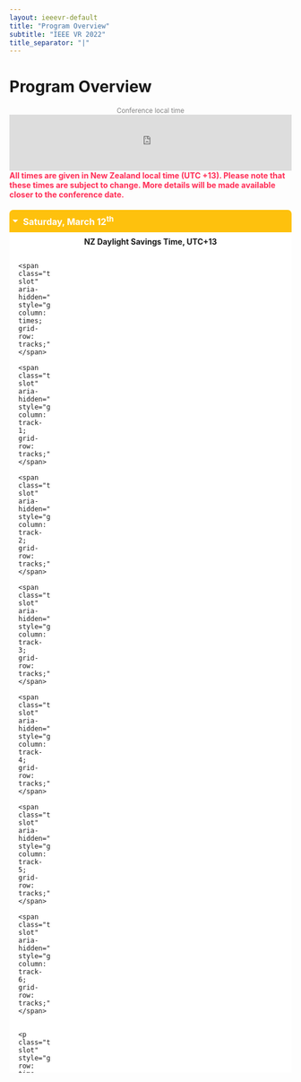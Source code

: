 ```yaml
---
layout: ieeevr-default
title: "Program Overview"
subtitle: "IEEE VR 2022"
title_separator: "|"
---
```


<style>
    .styled-table {
        border-collapse: collapse;
        margin: 25px 0;
        font-size: 0.9em;
        font-family: sans-serif;
        /*min-width: 400px;*/
        box-shadow: 0 0 20px rgba(0, 0, 0, 0.15);
        display: table;
    }

    .styled-table thead tr {
        background-color: #fec10d;
        color: #ffffff;
        text-align: left;
    }

    .styled-table th,
    .styled-table td {
        padding: 12px 15px;
    }

    .styled-table tbody tr {
        border-bottom: 1px solid #dddddd;
    }

    .styled-table tbody tr:nth-of-type(even) {
        background-color: #f3f3f3;
    }

    .styled-table tbody tr:last-of-type {
        border-bottom: 2px solid #fec10d;
    }

    .styled-table tbody tr.active-row {
        font-weight: bold;
        color: #fec10d;
    }


    /*************************
 * GRID SCHEDULE LAYOUT from there: https://css-tricks.com/building-a-conference-schedule-with-css-grid/
 *************************/
    @media screen and (min-width:700px) {
        .schedule {
            display: grid;
            grid-gap: 1em;
            grid-template-rows:
                [tracks] auto [time-0730] 0.5fr [time-0800] 0.5fr [time-0830] 0.5fr [time-0900] 0.5fr [time-0930] 0.5fr [time-1000] 0.5fr [time-1030] 0.5fr [time-1100] 0.5fr [time-1130] 0.5fr [time-1200] 0.5fr [time-1230] 0.5fr [time-1300] 0.5fr [time-1330] 0.5fr [time-1400] 0.5fr [time-1430] 0.5fr [time-1500] 0.5fr [time-1530] 0.5fr [time-1600] 0.5fr [time-1630] 0.5fr [time-1700] 0.5fr [time-1730] 0.5fr [time-1800] 0.5fr [time-1830] 0.5fr [time-1900] 0.5fr;
            /* Note 1:
      Use 24hr time for gridline names for simplicity

      Note 2: Use "auto" instead of "0.5fr" for a more compact schedule where height of a slot is not proportional to the session length. Implementing a "compact" shortcode attribute might make sense for this!
      Try 0.5fr for more compact equal rows. I don't quite understand how that works :)
      */

            grid-template-columns:
                [times] 4em [track-1-start] 0.5fr [track-1-end track-2-start] 0.5fr [track-2-end track-3-start] 0.5fr [track-3-end];
        }

        .schedule-with-expo {
            display: grid;
            grid-gap: 1em;
            grid-template-rows:
                [tracks] auto [time-0830] 0.5fr [time-0900] 0.5fr [time-0930] 0.5fr [time-1000] 0.5fr [time-1030] 0.5fr [time-1100] 0.5fr [time-1130] 0.5fr [time-1200] 0.5fr [time-1230] 0.5fr [time-1300] 0.5fr [time-1330] 0.5fr [time-1400] 0.5fr [time-1430] 0.5fr [time-1500] 0.5fr [time-1530] 0.5fr [time-1600] 0.5fr [time-1630] 0.5fr [time-1700] 0.5fr [time-1730] 0.5fr [time-1800] 0.5fr [time-1830] 0.5fr [time-1900] 0.5fr;

            grid-template-columns:
                [times] 4em [track-1-start] 0.5fr [track-1-end track-2-start] 0.5fr [track-2-end track-3-start] 0.5fr [track-3-end track-4-start] 0.5fr [track-4-end];
        }

        .schedule-sat-12 {
            display: grid;
            grid-gap: 1em;
            grid-template-rows:
                [tracks] auto [time-0800] 0.5fr [time-0830] 0.5fr [time-0900] 0.5fr [time-0930] 0.5fr [time-1000] 0.5fr [time-1030] 0.5fr [time-1100] 0.5fr [time-1130] 0.5fr [time-1200] 0.5fr [time-1230] 0.5fr [time-1300] 0.5fr [time-1330] 0.5fr [time-1400] 0.5fr [time-1430] 0.5fr [time-1500] 0.5fr [time-1530] 0.5fr [time-1600] 0.5fr [time-1630] 0.5fr [time-1700] 0.5fr;

            grid-template-columns:
                [times] 4em [track-1-start] 0.5fr [track-1-end track-2-start] 0.5fr [track-2-end track-3-start] 0.5fr [track-3-end track-4-start] 0.5fr [track-4-end track-5-start] 0.5fr [track-5-end track-6-start] 0.5fr [track-6-end];
        }

        .schedule-sun-13 {
            display: grid;
            grid-gap: 1em;
            grid-template-rows:
                [tracks] auto [time-0800] 0.5fr [time-0830] 0.5fr [time-0900] 0.5fr [time-0930] 0.5fr [time-1000] 0.5fr [time-1030] 0.5fr [time-1100] 0.5fr [time-1130] 0.5fr [time-1200] 0.5fr [time-1230] 0.5fr [time-1300] 0.5fr [time-1330] 0.5fr [time-1400] 0.5fr [time-1430] 0.5fr [time-1500] 0.5fr [time-1530] 0.5fr [time-1600] 0.5fr [time-1630] 0.5fr [time-1700] 0.5fr;

            grid-template-columns:
                [times] 4em [track-1-start] 0.5fr [track-1-end track-2-start] 0.5fr [track-2-end track-3-start] 0.5fr [track-3-end track-4-start] 0.5fr [track-4-end track-5-start] 0.5fr [track-5-end track-6-start] 0.5fr [track-6-end];
        }

        .schedule-mon-14 {
            display: grid;
            grid-gap: 1em;
            grid-template-rows:
                [tracks] auto [time-0900] 0.5fr [time-0930] 0.5fr [time-1000] 0.5fr [time-1030] 0.5fr [time-1100] 0.5fr [time-1130] 0.5fr [time-1200] 0.5fr [time-1230] 0.5fr [time-1300] 0.5fr [time-1330] 0.5fr [time-1400] 0.5fr [time-1430] 0.5fr [time-1500] 0.5fr [time-1530] 0.5fr [time-1600] 0.5fr [time-1630] 0.5fr [time-1700] 0.5fr [time-1730] 0.5fr [time-1800] 0.5fr [time-1830] 0.5fr [time-1900] 0.5fr;

            grid-template-columns:
                [times] 4em [track-1-start] 0.5fr [track-1-end track-2-start] 0.5fr [track-2-end track-3-start] 0.5fr [track-3-end track-4-start] 0.5fr [track-4-end track-5-start] 0.5fr [track-5-end track-6-start] 0.5fr [track-6-end];
        }

        .schedule-tue-15 {
            display: grid;
            grid-gap: 1em;
            grid-template-rows:
                [tracks] auto [time-0700] 0.5fr [time-0730] 0.5fr [time-0800] 0.5fr [time-0830] 0.5fr [time-0900] 0.5fr [time-0930] 0.5fr [time-1000] 0.5fr [time-1030] 0.5fr [time-1100] 0.5fr [time-1130] 0.5fr [time-1200] 0.5fr [time-1230] 0.5fr [time-1300] 0.5fr [time-1330] 0.5fr [time-1400] 0.5fr [time-1430] 0.5fr [time-1500] 0.5fr [time-1530] 0.5fr [time-1600] 0.5fr [time-1630] 0.5fr [time-1700] 0.5fr [time-1730] 0.5fr [time-1800] 0.5fr [time-1830] 0.5fr [time-1900] 0.5fr;

            grid-template-columns:
                [times] 4em [track-1-start] 0.5fr [track-1-end track-2-start] 0.5fr [track-2-end track-3-start] 0.5fr [track-3-end track-4-start] 0.5fr [track-4-end track-5-start] 0.5fr [track-5-end track-6-start] 0.5fr [track-6-end];
        }

        .schedule-wed-16 {
            display: grid;
            grid-gap: 1em;
            grid-template-rows:
                [tracks] auto [time-0700] 0.5fr [time-0730] 0.5fr [time-0800] 0.5fr [time-0830] 0.5fr [time-0900] 0.5fr [time-0930] 0.5fr [time-1000] 0.5fr [time-1030] 0.5fr [time-1100] 0.5fr [time-1130] 0.5fr [time-1200] 0.5fr [time-1230] 0.5fr [time-1300] 0.5fr [time-1330] 0.5fr [time-1400] 0.5fr [time-1430] 0.5fr [time-1500] 0.5fr [time-1530] 0.5fr [time-1600] 0.5fr [time-1630] 0.5fr [time-1700] 0.5fr [time-1730] 0.5fr [time-1800] 0.5fr [time-1830] 0.5fr [time-1900] 0.5fr;

            grid-template-columns:
                [times] 4em [track-1-start] 0.5fr [track-1-end track-2-start] 0.5fr [track-2-end track-3-start] 0.5fr [track-3-end track-4-start] 0.5fr [track-4-end track-5-start] 0.5fr [track-5-end track-6-start] 0.5fr [track-6-end];
        }
    }

    .time-slot {
        grid-column: times;
        text-decoration: none;

    }

    .track-slot {
        display: none;
        /* hidden on small screens and browsers without grid support */
    }

    @supports(display:grid) {
        @media screen and (min-width:700px) {
            .track-slot {
                display: block;
                padding: 10px 5px 5px;
                position: sticky;
                top: 0;
                z-index: 1000;
                background-color: rgba(255, 255, 255, .9);
            }
        }
    }

    /* Small-screen & fallback styles */
    .session {
        margin-bottom: 1em;
    }

    @supports(display:grid) {
        @media screen and (min-width: 700px) {
            .session {
                margin: 0;
            }
        }
    }

    /*************************
 * VISUAL STYLES
 * Design-y stuff ot particularly important to the demo
 ************************
    body {
        padding: 50px;
        max-width: 1100px;
        margin: 0 auto;
        line-height: 1.5;
    }
    */

    .session {
        padding: .5em;
        border-radius: 5px;
        font-size: 12px;
        box-shadow:
            rgba(255, 255, 255, .6) 1px 1px 0,
            rgba(0, 0, 0, .3) 4px 4px 0;
    }

    .session-title,
    .session-time,
    .session-track,
    .session-presenter {
        display: block;
    }

    .session-title,
    .time-slot {
        margin: 0;
        font-size: 1em;
    }

    .session-title a {
        color: #fff;
        text-decoration-style: dotted;

        &:hover {
            font-style: italic;
        }

        &:focus {
            outline: 2px dotted rgba(255, 255, 255, .8);
        }
    }

    .track-slot,
    .time-slot {
        font-weight: bold;
        font-size: .8em;
    }

    .track-1 {
        background-color: #1259B2;
        color: #fff;
    }

    .track-2 {
        background-color: #687f00;
        color: #fff;
    }

    .track-3 {
        background-color: #544D69;
        color: #fff;
    }

    .track-4 {
        background-color: #c35500;
        color: #fff;
    }

    .track-all {
        display: flex;
        justify-content: center;
        align-items: center;
        background: #ccc;
        color: #000;
        box-shadow: none;
    }

    .track-tutorial {
        background-color: #00aeef;
        color: #fff;
    }

    .track-break {
        background-color: #ddf6ff;
        color: #464646;
    }

    .track-workshop {
        background-color: rgb(52, 199, 89);
        color: #fff;
    }

    .track-dc {
        background-color: rgb(255, 149, 0);
        color: #fff;
    }

    .track-exhibition {
        background-color: rgb(175, 82, 222);
        color: #fff;
    }

    .track-event {
        background-color: rgb(90, 200, 250);
        color: #fff;
    }

    .track-panel {
        background-color: rgb(0, 122, 255);
        color: #fff;
    }

    .track-keynote {
        background-color: rgb(255, 45, 85);
        color: #fff;
    }

    .track-3dui {
        /* background-color: rgb(88, 86, 214); */
        background-color: rgb(211, 15, 69);
        color: #fff;
    }

    .text {
        max-width: 750px;
        font-size: 18px;
        margin: 0 auto 50px;
    }

    .meta {
        color: #555;
        font-style: italic;
    }

    .meta a {
        color: #555;
    }

    hr {
        margin: 40px 0;
    }


    /* Collapsible */
    input[type='checkbox'] {
        display: none;
    }

    .wrap-collabsible {
        margin: 1.2rem 0;
    }

    .lbl-toggle {
        display: block;
        font-weight: bold;
        /* font-family: monospace; */
        font-size: 1rem;
        text-align: left;
        padding: 0.5rem;
        color: #ffffff;
        background: #fec10d;
        cursor: pointer;
        border-radius: 7px;
        transition: all 0.25s ease-out;
    }

    .lbl-toggle:hover {
        color: #FFF;
    }

    .lbl-toggle::before {
        content: ' ';
        display: inline-block;
        border-top: 5px solid transparent;
        border-bottom: 5px solid transparent;
        border-left: 5px solid currentColor;
        vertical-align: middle;
        margin-right: .7rem;
        transform: translateY(-2px);
        transition: transform .2s ease-out;
    }

    .toggle:checked+.lbl-toggle::before {
        transform: rotate(90deg) translateX(-3px);
    }

    .collapsible-content {
        max-height: 0px;
        overflow: hidden;
        transition: max-height .25s ease-in-out;
    }

    .toggle:checked+.lbl-toggle+.collapsible-content {
        max-height: 1500px;
    }

    .toggle:checked+.lbl-toggle {
        border-bottom-right-radius: 0;
        border-bottom-left-radius: 0;
    }

    .collapsible-content .content-inner {
        background: white;
        /* rgba(0, 105, 255, .2);*/
        border-bottom: 1px solid rgba(254, 193, 13, .45);
        border-bottom-left-radius: 7px;
        border-bottom-right-radius: 7px;
        padding: .5rem 1rem;
    }

    .collapsible-content p {
        margin-bottom: 0;
    }

</style>


<h1>Program Overview</h1>



<div style="text-align:center;">
        <small><span style="color:gray;">Conference local time</span></small>
        <iframe src="https://www.zeitverschiebung.net/clock-widget-iframe-v2?language=en&size=small&timezone=Pacific%2FAuckland" width="100%" height="100" frameborder="0" seamless></iframe>
</div>



<!--
<h3 style="color: rgb(255, 45, 85);">Please note that all times are given in Lisbon, Portugal local time.</h3>
<p>
    On the first day (Saturday, March 27), times are given in WET/UTC.
    The rest of the conference is affected by Daylight Saving Time (DST), and therefore, times are shown in WEST/UTC+1.
</p>
-->
<div class="notice--warning">
    <strong style="color: rgb(255, 45, 85);">All times are given in New Zealand local time (UTC +13). Please note that these times are subject to change.
    More details will be made available closer to the conference date.</strong>
</div>
<!--<div class="notice--info" style="background-color: $theme-yellow ! important; color: $theme-text ! important;">
    <strong>Locations</strong>
    <p>
        Locations in the program below refer to virtual places in the Virbela platform.
    </p>
    <center>
        <p style="font-size: 20px;">
            <a href="/2021/attend/virbela-instructions/" class="btn btn--primary" style="color: white;">Getting Started with Virbela</a>
        </p>
    </center>
</div>-->
<!--
<div class="notice--warning">
    <strong>Note:</strong>
    <p>
        The indications for locations in this program refer to virtual locations in the Virbela platform. Please find more information about and how to use Virbela <a href="/2021/attend/virbela-instructions/">here</a>.
    </p>
</div>
-->


<!-- ################################# SATURDAY ########################################### -->
<div>
    <div class="wrap-collabsible"> <input id="collapsible1" class="toggle" type="checkbox" checked> <label for="collapsible1" class="lbl-toggle">Saturday, March 12<sup>th</sup></label>
        <div class="collapsible-content">
            <div class="content-inner">
                <center><strong>NZ Daylight Savings Time, UTC+13</strong></center>
                <div class="schedule-sat-12" aria-labelledby="schedule-heading">

                    <span class="track-slot" aria-hidden="true" style="grid-column: times; grid-row: tracks;"></span>
                    <span class="track-slot" aria-hidden="true" style="grid-column: track-1; grid-row: tracks;"></span>
                    <span class="track-slot" aria-hidden="true" style="grid-column: track-2; grid-row: tracks;"></span>
                    <span class="track-slot" aria-hidden="true" style="grid-column: track-3; grid-row: tracks;"></span>
                    <span class="track-slot" aria-hidden="true" style="grid-column: track-4; grid-row: tracks;"></span>
                    <span class="track-slot" aria-hidden="true" style="grid-column: track-5; grid-row: tracks;"></span>
                    <span class="track-slot" aria-hidden="true" style="grid-column: track-6; grid-row: tracks;"></span>

                    <p class="time-slot" style="grid-row: time-0800;">8:00</p>

                    <div class="session session-1 track-tutorial" style="grid-column: track-1-start / track-1-end; grid-row: time-0800 / time-0930;">
                        <h3 class="session-title"><a href="{{ "/program/tutorials/#RemoteCollaboration" | relative_url }}">Tutorial: Remote Collaboration using Augmented Reality: Development and Evaluation - Bernado Marques et al.</a></h3>
                        <span class="session-time">8:00 - 9:30</span>
                        <!--<span class="session-title"><b style="color: white;">Location:</b> <a href="/2021/attend/virbela-instructions/#map">Auditorium A</a></span>-->
                    </div>

                    <div class="session session-2 track-workshop" style="grid-column: track-2-start / track-2-end; grid-row: time-0800 / time-1100;">
                        <h3 class="session-title"><a href="{{ "/contribute/workshoppapers/#ARES" | relative_url }}">Workshop: ARES - Augmented Reality Enabling Superhuman Sports + Serious Games</a></h3>
                        <span class="session-time">8:00 - 11:00</span>
                        <!--<span class="session-title"><b style="color: white;">Location:</b> <a href="/2021/attend/virbela-instructions/#map">Auditorium B</a></span>-->
                    </div>
                    
                    <div class="session session-3 track-workshop" style="grid-column: track-3-start / track-3-end; grid-row: time-0800 / time-1100;">
                        <h3 class="session-title"><a href="{{ "/contribute/workshoppapers/#SIVA" | relative_url }}">1<sup>st</sup> International Workshop on Socially Intelligent Virtual Agents (SIVA)</a></h3>
                        <span class="session-time">8:00 - 11:00</span>
                    </div>
                    <div class="session session-4 track-workshop" style="grid-column: track-4-start / track-4-end; grid-row: time-0800 / time-1130;">
                        <h3 class="session-title"><a href="{{ "/contribute/workshoppapers/#ReDigiTS" | relative_url }}">Workshop: 3D Reconstruction, Digital Twinning, and Simulation for Virtual Experiences (ReDigiTS)</a></h3>
                        <span class="session-time">8:00 - 11:30</span>
                    </div>
                    
                    <div class="session session-5 track-workshop" style="grid-column: track-5-start / track-5-end; grid-row: time-0800 / time-1100;">
                        <h3 class="session-title"><a href="{{ "/contribute/workshoppapers/#SIVE" | relative_url }}">Workshop: Sonic Interaction in Virtual Environments</a></h3>
                        <span class="session-time">8:00 - 11:00</span>
                        <!--<span class="session-title"><b style="color: white;">Location:</b> <a href="/2021/attend/virbela-instructions/#map">Auditorium A</a></span>-->
                    </div>

                    <p class="time-slot" style="grid-row: time-0830;"></p>
                    <p class="time-slot" style="grid-row: time-0900;">9:00</p>

                    <div class="session session-6 track-dc" style="grid-column: track-6-start / track-6-end; grid-row: time-0900 / time-1800;">
                        <h3 class="session-title"><!--<a href="/2021/contribute/workshoppapers/#NIDIT">-->Doctoral Consortium<!--</a>--></h3>
                        <span class="session-time">9:00 - 18:00</span>
                        <!--<span class="session-title"><b style="color: white;">Location:</b> <a href="/2021/attend/virbela-instructions/#map">Auditorium B</a></span>-->
                    </div>
                    
                    <p class="time-slot" style="grid-row: time-0930;"></p>
                    <p class="time-slot" style="grid-row: time-1000;">10:00</p>

                    <div class="session session-7 track-tutorial" style="grid-column: track-1-start / track-1-end; grid-row: time-1000 / time-1130;">
                        <h3 class="session-title"><a href="{{ "/program/tutorials/#RagRug" | relative_url }}">Tutorial: Developing Situated Analytics Applications with RagRug - Dieter Schmalstieg, Philipp Fleck</a></h3>
                        <span class="session-time">10:00 - 11:30</span>
                        <!--<span class="session-title"><b style="color: white;">Location:</b> <a href="/2021/attend/virbela-instructions/#map">Auditorium C</a></span>-->
                    </div>

                    <p class="time-slot" style="grid-row: time-1030;"></p>
                    <p class="time-slot" style="grid-row: time-1100;">11:00</p>

                    <div class="session session-8 track-workshop" style="grid-column: track-2-start / track-2-end; grid-row: time-1100 / time-1600;">
                        <h3 class="session-title"><a href="{{ "/contribute/workshoppapers/#EmpathicComputing" | relative_url }}">Workshop: Empathic Computing</a></h3>
                        <span class="session-time">11:00 - 16:00</span>
                        <!--<span class="session-title"><b style="color: white;">Location:</b> <a href="/2021/attend/virbela-instructions/#map">Auditorium C</a></span>-->
                    </div>

                    <div class="session session-8 track-workshop" style="grid-column: track-3-start / track-3-end; grid-row: time-1100 / time-1400;">
                        <h3 class="session-title"><a href="{{ "/contribute/workshoppapers/#OpenVR" | relative_url }}">Workshop: Open Access Tools and Libraries for Virtual Reality</a></h3>
                        <span class="session-time">11:00 - 14:00</span>
                        <!--<span class="session-title"><b style="color: white;">Location:</b> <a href="/2021/attend/virbela-instructions/#map">Auditorium C</a></span>-->
                    </div>

                    <div class="session session-9 track-workshop" style="grid-column: track-5-start / track-5-end; grid-row: time-1100 / time-1500;">
                        <h3 class="session-title"><a href="{{ "/contribute/workshoppapers/#XRIOS" | relative_url }}">1<sup>st</sup> International Workshop on eXtended Reality for Industrial and Occupational Supports (XRIOS)</a></h3>
                        <span class="session-time">11:00 - 15:00</span>
                        <!--<span class="session-title"><b style="color: white;">Location:</b> <a href="/2021/attend/virbela-instructions/#map">Auditorium C</a></span>-->
                    </div>

                    <p class="time-slot" style="grid-row: time-1130;"></p>
                    <p class="time-slot" style="grid-row: time-1200;">12:00</p>

                    <div class="session session-10 track-tutorial" style="grid-column: track-1-start / track-1-end; grid-row: time-1200 / time-1330;">
                        <h3 class="session-title"><a href="{{ "/program/tutorials/#EmpathyXR" | relative_url }}">Tutorial: Empathy-Enabled Extended Reality - Denis Gra&#x10D;anin</a></h3>
                        <span class="session-time">12:00 - 13:30</span>
                        <!--<span class="session-title"><b style="color: white;">Location:</b> <a href="/2021/attend/virbela-instructions/#map">Auditorium C</a></span>-->
                    </div>

                    <p class="time-slot" style="grid-row: time-1230;"></p>
                    <p class="time-slot" style="grid-row: time-1300;">13:00</p>

                    <div class="session session-11 track-workshop" style="grid-column: track-3-start / track-3-end; grid-row: time-1400 / time-1700;">
                        <h3 class="session-title"><a href="{{ "/contribute/workshoppapers/#Data4XR" | relative_url }}">Workshop: Data4XR: Datasets for Developing Intelligent XR Applications</a></h3>
                        <span class="session-time">14:00 - 17:00</span>
                        <!--<span class="session-title"><b style="color: white;">Location:</b> <a href="/2021/attend/virbela-instructions/#map">Auditorium C</a></span>-->
                    </div>

                    <p class="time-slot" style="grid-row: time-1330;"></p>
                    <p class="time-slot" style="grid-row: time-1400;">14:00</p>
                    <p class="time-slot" style="grid-row: time-1430;"></p>
                    <p class="time-slot" style="grid-row: time-1500;">15:00</p>
                    <p class="time-slot" style="grid-row: time-1530;"></p>
                    <p class="time-slot" style="grid-row: time-1600;">16:00</p>
                    <p class="time-slot" style="grid-row: time-1630;"></p>
                    <p class="time-slot" style="grid-row: time-1700;">17:00</p>
                    <p class="time-slot" style="grid-row: time-1730;"></p>
                    <p class="time-slot" style="grid-row: time-1800;">18:00</p>

                </div>

            </div>
        </div>
    </div>
</div>

<!-- ################################# SUNDAY ########################################### -->
<div>
    <div class="wrap-collabsible"> <input id="collapsible2" class="toggle" type="checkbox" checked> <label for="collapsible2" class="lbl-toggle">Sunday, March 13<sup>th</sup></label>
        <div class="collapsible-content">
            <div class="content-inner">
                <center><strong>NZ Daylight Savings Time, UTC+13</strong></center>
                <div class="schedule-sun-13" aria-labelledby="schedule-heading">

                    <span class="track-slot" aria-hidden="true" style="grid-column: times; grid-row: tracks;"></span>
                    <span class="track-slot" aria-hidden="true" style="grid-column: track-1; grid-row: tracks;"></span>
                    <span class="track-slot" aria-hidden="true" style="grid-column: track-2; grid-row: tracks;"></span>
                    <span class="track-slot" aria-hidden="true" style="grid-column: track-3; grid-row: tracks;"></span>
                    <span class="track-slot" aria-hidden="true" style="grid-column: track-4; grid-row: tracks;"></span>
                    <span class="track-slot" aria-hidden="true" style="grid-column: track-5; grid-row: tracks;"></span>
                    <span class="track-slot" aria-hidden="true" style="grid-column: track-6; grid-row: tracks;"></span>

                    <p class="time-slot" style="grid-row: time-0800;">8:00</p>

                    <div class="session session-1 track-tutorial" style="grid-column: track-1-start / track-1-end; grid-row: time-0800 / time-0930;">
                        <h3 class="session-title"><a href="{{ "/program/tutorials/#Ubiq" | relative_url }}">Tutorial: Build Your Own Social Virtual Reality with Ubiq - Part 1 - Anthony Steed et al.</a></h3>
                        <span class="session-time">8:00 - 9:30</span>
                        <!--<span class="session-title"><b style="color: white;">Location:</b> <a href="/2021/attend/virbela-instructions/#map">Auditorium A</a></span>-->
                    </div>

                    <div class="session session-2 track-workshop" style="grid-column: track-2-start / track-2-end; grid-row: time-0800 / time-1100;">
                        <h3 class="session-title"><a href="{{ "/contribute/workshoppapers/#VHCIE" | relative_url }}">Workshop on Virtual Humans and Crowds in Immersive Environments (VHCIE)</a></h3>
                        <span class="session-time">8:00 - 11:00</span>
                        <!--<span class="session-title"><b style="color: white;">Location:</b> <a href="/2021/attend/virbela-instructions/#map">Auditorium B</a></span>-->
                    </div>
                    
                    <div class="session session-3 track-workshop" style="grid-column: track-3-start / track-3-end; grid-row: time-0800 / time-1100;">
                        <h3 class="session-title"><a href="{{ "/contribute/workshoppapers/#TrainingXR" | relative_url }}">3<sup>rd</sup> Annual Workshop on 3D Content Creation for Simulated Training in eXtended Reality (TrainingXR)</a></h3>
                        <span class="session-time">8:00 - 11:00</span>
                    </div>
                    <div class="session session-4 track-workshop" style="grid-column: track-4-start / track-4-end; grid-row: time-0800 / time-1100;">
                        <h3 class="session-title"><a href="{{ "/contribute/workshoppapers/#SIWI" | relative_url }}">Workshop: Metaverse as a promise of a bright future? - social interactions in a world of isolation</a></h3>
                        <span class="session-time">8:00 - 11:00</span>
                    </div>
                    
                    <div class="session session-5 track-workshop" style="grid-column: track-5-start / track-5-end; grid-row: time-0800 / time-1100;">
                        <h3 class="session-title"><a href="{{ "/contribute/workshoppapers/#ANIVAE-2022" | relative_url }}">5<sup>th</sup> IEEE VR Internal Workshop on Animation in Virtual and Augmented Environments (ANIVAE-2022)</a></h3>
                        <span class="session-time">8:00 - 11:00</span>
                        <!--<span class="session-title"><b style="color: white;">Location:</b> <a href="/2021/attend/virbela-instructions/#map">Auditorium A</a></span>-->
                    </div>

                    <div class="session session-6 track-workshop" style="grid-column: track-6-start / track-6-end; grid-row: time-0800 / time-1100;">
                        <h3 class="session-title"><a href="{{ "/contribute/workshoppapers/#XRHealth" | relative_url }}">Workshop: XR for Health and Wellbeing</a></h3>
                        <span class="session-time">8:00 - 11:00</span>
                        <!--<span class="session-title"><b style="color: white;">Location:</b> <a href="/2021/attend/virbela-instructions/#map">Auditorium A</a></span>-->
                    </div>

                    <p class="time-slot" style="grid-row: time-0830;"></p>
                    <p class="time-slot" style="grid-row: time-0900;">9:00</p>
                    <p class="time-slot" style="grid-row: time-0930;"></p>
                    <p class="time-slot" style="grid-row: time-1000;">10:00</p>

                    <div class="session session-7 track-tutorial" style="grid-column: track-1-start / track-1-end; grid-row: time-1000 / time-1130;">
                        <h3 class="session-title"><a href="{{ "/program/tutorials/#Ubiq" | relative_url }}">Tutorial: Build Your Own Social Virtual Reality with Ubiq - Part 2 - Anthony Steed et al.</a></h3>
                        <span class="session-time">10:00 - 11:30</span>
                        <!--<span class="session-title"><b style="color: white;">Location:</b> <a href="/2021/attend/virbela-instructions/#map">Auditorium C</a></span>-->
                    </div>

                    <p class="time-slot" style="grid-row: time-1030;"></p>
                    <p class="time-slot" style="grid-row: time-1100;">11:00</p>

                    <div class="session session-8 track-workshop" style="grid-column: track-3-start / track-3-end; grid-row: time-1100 / time-1400;">
                        <h3 class="session-title"><a href="{{ "/contribute/workshoppapers/#PERCxR" | relative_url }}">8<sup>th</sup> workshop on Perceptual and Cognitive Issues in XR (PERCxR)</a></h3>
                        <span class="session-time">11:00 - 14:00</span>
                        <!--<span class="session-title"><b style="color: white;">Location:</b> <a href="/2021/attend/virbela-instructions/#map">Auditorium C</a></span>-->
                    </div>

                    <div class="session session-8 track-workshop" style="grid-column: track-4-start / track-4-end; grid-row: time-1100 / time-1400;">
                        <h3 class="session-title"><a href="{{ "/contribute/workshoppapers/#NIDIT" | relative_url }}">Workshop on Novel Input Devices and Interaction Techniques (NIDIT)</a></h3>
                        <span class="session-time">11:00 - 14:00</span>
                        <!--<span class="session-title"><b style="color: white;">Location:</b> <a href="/2021/attend/virbela-instructions/#map">Auditorium C</a></span>-->
                    </div>

                    <div class="session session-9 track-workshop" style="grid-column: track-5-start / track-5-end; grid-row: time-1100 / time-1400;">
                        <h3 class="session-title"><a href="{{ "/contribute/workshoppapers/#WEVR" | relative_url }}">8<sup>th</sup> Workshop on Everyday Virtual Reality</a></h3>
                        <span class="session-time">11:00 - 14:00</span>
                        <!--<span class="session-title"><b style="color: white;">Location:</b> <a href="/2021/attend/virbela-instructions/#map">Auditorium C</a></span>-->
                    </div>

                    <div class="session session-10 track-workshop" style="grid-column: track-6-start / track-6-end; grid-row: time-1100 / time-1400;">
                        <h3 class="session-title"><a href="{{ "/contribute/workshoppapers/#HSVRAR" | relative_url }}">Workshop: Health and Safety in VR and AR</a></h3>
                        <span class="session-time">11:00 - 14:00</span>
                        <!--<span class="session-title"><b style="color: white;">Location:</b> <a href="/2021/attend/virbela-instructions/#map">Auditorium C</a></span>-->
                    </div>

                    <p class="time-slot" style="grid-row: time-1130;"></p>
                    <p class="time-slot" style="grid-row: time-1200;">12:00</p>

                    <div class="session session-11 track-tutorial" style="grid-column: track-1-start / track-1-end; grid-row: time-1200 / time-1330;">
                        <h3 class="session-title"><a href="{{ "/program/tutorials/#EmotionAndTouch" | relative_url }}">Tutorial: Emotion and Touch in Virtual Reality - Darlene Barker</a></h3>
                        <span class="session-time">12:00 - 13:30</span>
                        <!--<span class="session-title"><b style="color: white;">Location:</b> <a href="/2021/attend/virbela-instructions/#map">Auditorium C</a></span>-->
                    </div>

                    <p class="time-slot" style="grid-row: time-1230;"></p>
                    <p class="time-slot" style="grid-row: time-1300;">13:00</p>
                    <p class="time-slot" style="grid-row: time-1330;"></p>
                    <p class="time-slot" style="grid-row: time-1400;">14:00</p>

                    <div class="session session-12 track-workshop" style="grid-column: track-3-start / track-3-end; grid-row: time-1400 / time-1700;">
                        <h3 class="session-title"><a href="{{ "/contribute/workshoppapers/#KELVAR" | relative_url }}">7<sup>th</sup> Annual Workshop on K-12+ Embodied Learning through Virtual and Augmented Reality (KELVAR)</a></h3>
                        <span class="session-time">14:00 - 17:00</span>
                        <!--<span class="session-title"><b style="color: white;">Location:</b> <a href="/2021/attend/virbela-instructions/#map">Auditorium C</a></span>-->
                    </div>

                    <div class="session session-13 track-workshop" style="grid-column: track-4-start / track-4-end; grid-row: time-1400 / time-1700;">
                        <h3 class="session-title"><a href="{{ "/contribute/workshoppapers/#METABUILD" | relative_url }}">METABUILD: First Workshop for Building the Foundations of the Metaverse</a></h3>
                        <span class="session-time">14:00 - 17:00</span>
                        <!--<span class="session-title"><b style="color: white;">Location:</b> <a href="/2021/attend/virbela-instructions/#map">Auditorium C</a></span>-->
                    </div>

                    <div class="session session-14 track-workshop" style="grid-column: track-5-start / track-5-end; grid-row: time-1400 / time-1500;">
                        <h3 class="session-title"><a href="{{ "/contribute/workshoppapers/#X-IRL" | relative_url }}">Workshop: X-IRL risks: Identifying privacy and security risks in inter-reality attacks and interactions</a></h3>
                        <span class="session-time">14:00 - 15:00</span>
                        <!--<span class="session-title"><b style="color: white;">Location:</b> <a href="/2021/attend/virbela-instructions/#map">Auditorium C</a></span>-->
                    </div>

                    <p class="time-slot" style="grid-row: time-1430;"></p>
                    <p class="time-slot" style="grid-row: time-1500;">15:00</p>
                    <p class="time-slot" style="grid-row: time-1530;"></p>
                    <p class="time-slot" style="grid-row: time-1600;">16:00</p>
                    <p class="time-slot" style="grid-row: time-1630;"></p>
                    <p class="time-slot" style="grid-row: time-1700;">17:00</p>

                </div>

            </div>
        </div>
    </div>
</div>

<!-- ################################# MONDAY ########################################### -->
<div>
    <div class="wrap-collabsible"> <input id="collapsible3" class="toggle" type="checkbox" checked> <label for="collapsible3" class="lbl-toggle">Monday, March 14<sup>th</sup></label>
        <div class="collapsible-content">
            <div class="content-inner">
                <center><strong>NZ Daylight Savings Time, UTC+13</strong></center>
                <div class="schedule-mon-14" aria-labelledby="schedule-heading">

                    <span class="track-slot" aria-hidden="true" style="grid-column: times; grid-row: tracks;"></span>
                    <span class="track-slot" aria-hidden="true" style="grid-column: track-1; grid-row: tracks;"></span>
                    <span class="track-slot" aria-hidden="true" style="grid-column: track-2; grid-row: tracks;"></span>
                    <span class="track-slot" aria-hidden="true" style="grid-column: track-3; grid-row: tracks;"></span>
                    <span class="track-slot" aria-hidden="true" style="grid-column: track-4; grid-row: tracks;"></span>
                    <span class="track-slot" aria-hidden="true" style="grid-column: track-5; grid-row: tracks;"></span>
                    <span class="track-slot" aria-hidden="true" style="grid-column: track-6; grid-row: tracks;"></span>

                    <p class="time-slot" style="grid-row: time-0900;">9:00</p>

                    <div class="session session-1 track-tutorial" style="grid-column: track-1-start / track-6-end; grid-row: time-0900 / time-1030;">
                        <h3 class="session-title"><!--<a href="{{ "/program/tutorials/#T4" | relative_url }}">-->Opening incl. VGTC Awards<!--</a>--></h3>
                        <span class="session-time">9:00 - 10:30</span>
                        <!--<span class="session-title"><b style="color: white;">Location:</b> <a href="/2021/attend/virbela-instructions/#map">Auditorium A</a></span>-->
                    </div>

                    <p class="time-slot" style="grid-row: time-0930;"></p>
                    <p class="time-slot" style="grid-row: time-1000;">10:00</p>

                    <div class="session session-2 track-keynote" style="grid-column: track-1-start / track-6-end; grid-row: time-1030 / time-1130;">
                        <h3 class="session-title"><a href="{{ "/program/keynote-speakers/#keynote-dwyer" | relative_url }}">Keynote 1 - Tim Dwyer</a></h3>
                        <span class="session-time">10:30 - 11:30</span>
                        <!--<span class="session-title"><b style="color: white;">Location:</b> <a href="/2021/attend/virbela-instructions/#map">Auditorium B</a></span>-->
                    </div>

                    <p class="time-slot" style="grid-row: time-1030;"></p>
                    <p class="time-slot" style="grid-row: time-1100;">11:00</p>

                    <div class="session session-3 track-break" style="grid-column: track-1-start / track-6-end; grid-row: time-1130 / time-1200;">
                        <h3 class="session-title">Break</h3>
                        <span class="session-time">11:30 - 12:00</span>
                    </div>

                    <p class="time-slot" style="grid-row: time-1130;"></p>
                    <p class="time-slot" style="grid-row: time-1200;">12:00</p>
                    
                    <div class="session session-4 track-1" style="grid-column: track-1-start / track-2-end; grid-row: time-1200 / time-1300;">
                        <h3 class="session-title"><a href="{{ "/program/papers/#1.1" | relative_url }}">Papers: Displays</a></h3>
                        <span class="session-time">12:00 - 13:00</span>
                    </div>

                    <div class="session session-5 track-2" style="grid-column: track-3-start / track-4-end; grid-row: time-1200 / time-1300;">
                        <h3 class="session-title"><a href="{{ "/program/papers/#2.1" | relative_url }}">Papers: Security</a></h3>
                        <span class="session-time">12:00 - 13:00</span>
                    </div>

                    <div class="session session-6 track-3" style="grid-column: track-5-start / track-6-end; grid-row: time-1200 / time-1300;">
                        <h3 class="session-title"><a href="{{ "/program/papers/#3.1" | relative_url }}">Papers: Emotion and Cognition</a></h3>
                        <span class="session-time">12:00 - 13:00</span>
                    </div>

                    <p class="time-slot" style="grid-row: time-1230;"></p>
                    <p class="time-slot" style="grid-row: time-1300;">13:00</p>

                    <div class="session session-7 track-break" style="grid-column: track-1-start / track-4-end; grid-row: time-1300 / time-1400;">
                        <h3 class="session-title">Lunch</h3>
                        <span class="session-time">13:00 - 14:00</span>
                    </div>

                    <div class="session session-8 track-4" style="grid-column: track-5-start / track-6-end; grid-row: time-1300 / time-1400;">
                        <h3 class="session-title"><!--<a href="/2021/program/doctoral-consortium/">-->Posters and Demos - Session 1 Fast Forward<!--</a>--></h3>
                        <span class="session-time">13:00 - 14:00</span>
                    </div>

                    <p class="time-slot" style="grid-row: time-1330;"></p>
                    <p class="time-slot" style="grid-row: time-1400;">14:00</p>

                    <div class="session session-9 track-1" style="grid-column: track-1-start / track-2-end; grid-row: time-1400 / time-1500;">
                        <h3 class="session-title"><a href="{{ "/program/papers/#1.2" | relative_url }}">Papers: 3DUI</a></h3>
                        <span class="session-time">14:00 - 15:00</span>
                    </div>

                    <div class="session session-10 track-2" style="grid-column: track-3-start / track-4-end; grid-row: time-1400 / time-1500;">
                        <h3 class="session-title"><a href="{{ "/program/papers/#2.2" | relative_url }}">Papers: Locomotion (Americas)</a></h3>
                        <span class="session-time">14:00 - 15:00</span>
                    </div>

                    <div class="session session-11 track-3" style="grid-column: track-5-start / track-6-end; grid-row: time-1400 / time-1500;">
                        <h3 class="session-title"><a href="{{ "/program/papers/#3.2" | relative_url }}">Papers: Immersive Visualization and Virtual Production</a></h3>
                        <span class="session-time">14:00 - 15:00</span>
                    </div>

                    <p class="time-slot" style="grid-row: time-1430;"></p>
                    <p class="time-slot" style="grid-row: time-1500;">15:00</p>

                    <div class="session session-12 track-4" style="grid-column: track-1-start / track-2-end; grid-row: time-1500 / time-1630;">
                        <h3 class="session-title"><!--<a href="/2021/program/doctoral-consortium/">-->Posters and Demos - Session 1<!--</a>--></h3>
                        <span class="session-time">15:00 - 16:30</span>
                    </div>

                    <div class="session session-13 track-exhibit" style="grid-column: track-3-start / track-4-end; grid-row: time-1500 / time-1630;">
                        <h3 class="session-title"><!--<a href="/2021/program/doctoral-consortium/">-->Industry Exhibition<!--</a>--></h3>
                        <span class="session-time">15:00 - 16:30</span>
                    </div>

                    <p class="time-slot" style="grid-row: time-1530;"></p>
                    <p class="time-slot" style="grid-row: time-1600;">16:00</p>

                    <div class="session session-15 track-2" style="grid-column: track-3-start / track-4-end; grid-row: time-1630 / time-1730;">
                        <h3 class="session-title"><a href="{{ "/program/papers/#2.3" | relative_url }}">Papers: Multimodal VR</a></h3>
                        <span class="session-time">16:30 - 17:30</span>
                    </div>

                    <p class="time-slot" style="grid-row: time-1630;"></p>
                    <p class="time-slot" style="grid-row: time-1700;">17:00</p>

                    <div class="session session-17 track-break" style="grid-column: track-1-start / track-6-end; grid-row: time-1730 / time-1800;">
                        <h3 class="session-title">Break</h3>
                        <span class="session-time">17:30 - 18:00</span>
                    </div>
                    
                    <p class="time-slot" style="grid-row: time-1730;"></p>
                    <p class="time-slot" style="grid-row: time-1800;">18:00</p>

                    <div class="session session-18 track-event" style="grid-column: track-1-start / track-6-end; grid-row: time-1800 / time-1900;">
                        <h3 class="session-title">Speed Dating in Virbela</h3>
                        <span class="session-time">18:30 - 19:00</span>
                    </div>
                </div>
            </div>
        </div>
    </div>
</div>

<!-- ################################# TUESDAY ########################################### -->
<div>
    <div class="wrap-collabsible"> <input id="collapsible4" class="toggle" type="checkbox" checked> <label for="collapsible4" class="lbl-toggle">Tuesday, March 15<sup>th</sup></label>
        <div class="collapsible-content">
            <div class="content-inner">
                <center><strong>NZ Daylight Savings Time, UTC+13</strong></center>
                <div class="schedule-tue-15" aria-labelledby="schedule-heading">

                    <span class="track-slot" aria-hidden="true" style="grid-column: times; grid-row: tracks;"></span>
                    <span class="track-slot" aria-hidden="true" style="grid-column: track-1; grid-row: tracks;"></span>
                    <span class="track-slot" aria-hidden="true" style="grid-column: track-2; grid-row: tracks;"></span>
                    <span class="track-slot" aria-hidden="true" style="grid-column: track-3; grid-row: tracks;"></span>
                    <span class="track-slot" aria-hidden="true" style="grid-column: track-4; grid-row: tracks;"></span>
                    <span class="track-slot" aria-hidden="true" style="grid-column: track-5; grid-row: tracks;"></span>
                    <span class="track-slot" aria-hidden="true" style="grid-column: track-6; grid-row: tracks;"></span>

                    <p class="time-slot" style="grid-row: time-0700;">7:00</p>

                    <div class="session session-1 track-3" style="grid-column: track-5-start / track-6-end; grid-row: time-0730 / time-0830;">
                        <h3 class="session-title"><!--<a href="{{ "/program/tutorials/#T4" | relative_url }}">-->Posters and Demos - Session 2 Fast Forward<!--</a>--></h3>
                        <span class="session-time">7:30 - 8:30</span>
                        <!--<span class="session-title"><b style="color: white;">Location:</b> <a href="/2021/attend/virbela-instructions/#map">Auditorium A</a></span>-->
                    </div>

                    <p class="time-slot" style="grid-row: time-0730;"></p>
                    <p class="time-slot" style="grid-row: time-0800;">8:00</p>

                    <div class="session session-2 track-1" style="grid-column: track-1-start / track-2-end; grid-row: time-0830 / time-0930;">
                        <h3 class="session-title"><a href="{{ "/program/papers/#1.3" | relative_url }}">Papers: Embodiment</a></h3>
                        <span class="session-time">8:30 - 9:30</span>
                        <!--<span class="session-title"><b style="color: white;">Location:</b> <a href="/2021/attend/virbela-instructions/#map">Auditorium B</a></span>-->
                    </div>

                    <div class="session session-3 track-2" style="grid-column: track-3-start / track-4-end; grid-row: time-0830 / time-0930;">
                        <h3 class="session-title"><a href="{{ "/program/papers/#2.4" | relative_url }}">Papers: Presence</a></h3>
                        <span class="session-time">8:30 - 9:30</span>
                        <!--<span class="session-title"><b style="color: white;">Location:</b> <a href="/2021/attend/virbela-instructions/#map">Auditorium B</a></span>-->
                    </div>

                    <div class="session session-4 track-3" style="grid-column: track-5-start / track-6-end; grid-row: time-0830 / time-0930;">
                        <h3 class="session-title"><a href="{{ "/program/papers/#3.3" | relative_url }}">Papers: Interaction Design</a></h3>
                        <span class="session-time">8:30 - 9:30</span>
                        <!--<span class="session-title"><b style="color: white;">Location:</b> <a href="/2021/attend/virbela-instructions/#map">Auditorium B</a></span>-->
                    </div>

                    <p class="time-slot" style="grid-row: time-0830;"></p>
                    <p class="time-slot" style="grid-row: time-0900;">9:00</p>

                    <div class="session session-5 track-1" style="grid-column: track-1-start / track-2-end; grid-row: time-0930 / time-1100;">
                        <h3 class="session-title"><!--<a href="{{ "/contribute/workshoppapers/#VERA" | relative_url }}">-->Posters and Demos - Session 2<!--</a>--></h3>
                        <span class="session-time">9:30 - 11:00</span>
                        <!--<span class="session-title"><b style="color: white;">Location:</b> <a href="/2021/attend/virbela-instructions/#map">Auditorium B</a></span>-->
                    </div>

                    <div class="session session-6 track-event" style="grid-column: track-3-start / track-4-end; grid-row: time-0930 / time-1100;">
                        <h3 class="session-title"><a href="{{ "/program/panels/#VERA" | relative_url }}">Panel 1 - Planning a Virtual Experience Research Accelerator (VERA)</a></h3>
                        <span class="session-time">9:30 - 11:00</span>
                        <!--<span class="session-title"><b style="color: white;">Location:</b> <a href="/2021/attend/virbela-instructions/#map">Auditorium B</a></span>-->
                    </div>

                    <div class="session session-7 track-event" style="grid-column: track-5-start / track-6-end; grid-row: time-0930 / time-1100;">
                        <h3 class="session-title"><!--<a href="{{ "/contribute/workshoppapers/#SIVE" | relative_url }}">-->Recruitment Fair<!--</a>--></h3>
                        <span class="session-time">9:30 - 11:00</span>
                        <!--<span class="session-title"><b style="color: white;">Location:</b> <a href="/2021/attend/virbela-instructions/#map">Auditorium B</a></span>-->
                    </div>

                    <p class="time-slot" style="grid-row: time-0930;"></p>
                    <p class="time-slot" style="grid-row: time-1000;">10:00</p>
                    <p class="time-slot" style="grid-row: time-1030;"></p>
                    <p class="time-slot" style="grid-row: time-1100;">11:00</p>

                    <div class="session session-8 track-1" style="grid-column: track-1-start / track-2-end; grid-row: time-1100 / time-1200;">
                        <h3 class="session-title"><a href="{{ "/program/papers/#1.4" | relative_url }}">Papers: Collaboration</a></h3>
                        <span class="session-time">11:00 - 12:00</span>
                        <!--<span class="session-title"><b style="color: white;">Location:</b> <a href="/2021/attend/virbela-instructions/#map">Auditorium B</a></span>-->
                    </div>

                    <div class="session session-9 track-2" style="grid-column: track-3-start / track-4-end; grid-row: time-1100 / time-1200;">
                        <h3 class="session-title"><a href="{{ "/program/papers/#2.5" | relative_url }}">Papers: Perception in AR</a></h3>
                        <span class="session-time">11:00 - 12:00</span>
                        <!--<span class="session-title"><b style="color: white;">Location:</b> <a href="/2021/attend/virbela-instructions/#map">Auditorium B</a></span>-->
                    </div>

                    <div class="session session-10 track-3" style="grid-column: track-5-start / track-6-end; grid-row: time-1100 / time-1200;">
                        <h3 class="session-title"><a href="{{ "/program/papers/#3.4" | relative_url }}">Papers: Virtual Humans and Agents</a></h3>
                        <span class="session-time">11:00 - 12:00</span>
                        <!--<span class="session-title"><b style="color: white;">Location:</b> <a href="/2021/attend/virbela-instructions/#map">Auditorium B</a></span>-->
                    </div>

                    <p class="time-slot" style="grid-row: time-1130;"></p>
                    <p class="time-slot" style="grid-row: time-1200;">12:00</p>

                    <div class="session session-11 track-break" style="grid-column: track-1-start / track-6-end; grid-row: time-1200 / time-1300;">
                        <h3 class="session-title">Lunch</h3>
                        <span class="session-time">12:00 - 13:00</span>
                        <!--<span class="session-title"><b style="color: white;">Location:</b> <a href="/2021/attend/virbela-instructions/#map">Auditorium B</a></span>-->
                    </div>

                    <p class="time-slot" style="grid-row: time-1230;"></p>
                    <p class="time-slot" style="grid-row: time-1300;">13:00</p>

                    <div class="session session-12 track-1" style="grid-column: track-1-start / track-2-end; grid-row: time-1300 / time-1400;">
                        <h3 class="session-title"><a href="{{ "/program/papers/#1.5" | relative_url }}">Papers: Augmented Reality</a></h3>
                        <span class="session-time">13:00 - 14:00</span>
                        <!--<span class="session-title"><b style="color: white;">Location:</b> <a href="/2021/attend/virbela-instructions/#map">Auditorium B</a></span>-->
                    </div>

                    <div class="session session-13 track-2" style="grid-column: track-3-start / track-4-end; grid-row: time-1300 / time-1400;">
                        <h3 class="session-title"><a href="{{ "/program/papers/#2.6" | relative_url }}">Papers: Locomotion (Asia-Pacific)</a></h3>
                        <span class="session-time">13:00 - 14:00</span>
                        <!--<span class="session-title"><b style="color: white;">Location:</b> <a href="/2021/attend/virbela-instructions/#map">Auditorium B</a></span>-->
                    </div>

                    <div class="session session-14 track-3" style="grid-column: track-5-start / track-6-end; grid-row: time-1300 / time-1400;">
                        <h3 class="session-title"><a href="{{ "/program/papers/#3.5" | relative_url }}">Papers: Perception</a></h3>
                        <span class="session-time">13:00 - 14:00</span>
                        <!--<span class="session-title"><b style="color: white;">Location:</b> <a href="/2021/attend/virbela-instructions/#map">Auditorium B</a></span>-->
                    </div>

                    <p class="time-slot" style="grid-row: time-1330;"></p>
                    <p class="time-slot" style="grid-row: time-1400;">14:00</p>

                    <div class="session session-15 track-break" style="grid-column: track-1-start / track-6-end; grid-row: time-1400 / time-1430;">
                        <h3 class="session-title">Break</h3>
                        <span class="session-time">14:00 - 14:30</span>
                        <!--<span class="session-title"><b style="color: white;">Location:</b> <a href="/2021/attend/virbela-instructions/#map">Auditorium B</a></span>-->
                    </div>

                    <div class="session session-16 track-keynote" style="grid-column: track-1-start / track-6-end; grid-row: time-1430 / time-1530;">
                        <h3 class="session-title"><a href="{{ "/program/keynote-speakers/#keynote-staples" | relative_url }}">Keynote 2 - Aliesha Staples</a></h3>
                        <span class="session-time">14:30 - 15:30</span>
                        <!--<span class="session-title"><b style="color: white;">Location:</b> <a href="/2021/attend/virbela-instructions/#map">Auditorium B</a></span>-->
                    </div>

                    <p class="time-slot" style="grid-row: time-1430;"></p>
                    <p class="time-slot" style="grid-row: time-1500;">15:00</p>

                    <div class="session session-17 track-break" style="grid-column: track-1-start / track-6-end; grid-row: time-1530 / time-1600;">
                        <h3 class="session-title">Break</h3>
                        <span class="session-time">15:30 - 16:00</span>
                        <!--<span class="session-title"><b style="color: white;">Location:</b> <a href="/2021/attend/virbela-instructions/#map">Auditorium B</a></span>-->
                    </div>

                    <p class="time-slot" style="grid-row: time-1530;"></p>
                    <p class="time-slot" style="grid-row: time-1600;">16:00</p>

                    <div class="session session-18 track-break" style="grid-column: track-1-start / track-6-end; grid-row: time-1730 / time-1800;">
                        <h3 class="session-title">Break</h3>
                        <span class="session-time">17:30 - 18:00</span>
                        <!--<span class="session-title"><b style="color: white;">Location:</b> <a href="/2021/attend/virbela-instructions/#map">Auditorium B</a></span>-->
                    </div>

                    <div class="session session-19 track-1" style="grid-column: track-1-start / track-2-end; grid-row: time-1800 / time-1900;">
                        <h3 class="session-title"><a href="{{ "/program/papers/#1.6" | relative_url }}">Papers: Machine Learning</a></h3>
                        <span class="session-time">18:00 - 19:00</span>
                        <!--<span class="session-title"><b style="color: white;">Location:</b> <a href="/2021/attend/virbela-instructions/#map">Auditorium B</a></span>-->
                    </div>

                    <div class="session session-20 track-exhibition" style="grid-column: track-3-start / track-4-end; grid-row: time-1600 / time-1730;">
                        <h3 class="session-title"><!--<a href="{{ "/contribute/workshoppapers/#SIVE" | relative_url }}">-->Industry Exhibition<!--</a>--></h3>
                        <span class="session-time">16:00 - 17:30</span>
                        <!--<span class="session-title"><b style="color: white;">Location:</b> <a href="/2021/attend/virbela-instructions/#map">Auditorium B</a></span>-->
                    </div>

                    <div class="session session-21 track-2" style="grid-column: track-3-start / track-4-end; grid-row: time-1800 / time-1900;">
                        <h3 class="session-title"><a href="{{ "/program/papers/#3.8" | relative_url }}">Papers: Negative Effects</a></h3>
                        <span class="session-time">18:00 - 19:00</span>
                        <!--<span class="session-title"><b style="color: white;">Location:</b> <a href="/2021/attend/virbela-instructions/#map">Auditorium B</a></span>-->
                    </div>

                    <div class="session session-22 track-3" style="grid-column: track-5-start / track-6-end; grid-row: time-1800 / time-1900;">
                        <h3 class="session-title"><a href="{{ "/program/papers/#3.6" | relative_url }}">Papers: Medical and Health Care</a></h3>
                        <span class="session-time">18:00 - 19:00</span>
                        <!--<span class="session-title"><b style="color: white;">Location:</b> <a href="/2021/attend/virbela-instructions/#map">Auditorium B</a></span>-->
                    </div>

                    <p class="time-slot" style="grid-row: time-1630;"></p>
                    <p class="time-slot" style="grid-row: time-1700;">17:00</p>
                    <p class="time-slot" style="grid-row: time-1730;"></p>
                    <p class="time-slot" style="grid-row: time-1800;">18:00</p>
                    <p class="time-slot" style="grid-row: time-1830;"></p>
                    <p class="time-slot" style="grid-row: time-1900;">19:00</p>
                    
                </div>
            </div>
        </div>
    </div>
</div>

<!-- ################################# WEDNESDAY ########################################### -->
<div>
    <div class="wrap-collabsible"> <input id="collapsible5" class="toggle" type="checkbox" checked> <label for="collapsible5" class="lbl-toggle">Wednesday, March 16<sup>th</sup></label>
        <div class="collapsible-content">
            <div class="content-inner">
                <center><strong>NZ Daylight Savings Time, UTC+13</strong></center>
                <div class="schedule-wed-16" aria-labelledby="schedule-heading">

                    <span class="track-slot" aria-hidden="true" style="grid-column: times; grid-row: tracks;"></span>
                    <span class="track-slot" aria-hidden="true" style="grid-column: track-1; grid-row: tracks;"></span>
                    <span class="track-slot" aria-hidden="true" style="grid-column: track-2; grid-row: tracks;"></span>
                    <span class="track-slot" aria-hidden="true" style="grid-column: track-3; grid-row: tracks;"></span>
                    <span class="track-slot" aria-hidden="true" style="grid-column: track-4; grid-row: tracks;"></span>
                    <span class="track-slot" aria-hidden="true" style="grid-column: track-5; grid-row: tracks;"></span>
                    <span class="track-slot" aria-hidden="true" style="grid-column: track-6; grid-row: tracks;"></span>

                    <p class="time-slot" style="grid-row: time-0700;">7:00</p>
                    <p class="time-slot" style="grid-row: time-0730;"></p>

                    <div class="session session-1 track-3dui" style="grid-column: track-5-start / track-6-end; grid-row: time-0730 / time-0830;">
                        <h3 class="session-title"><!--<a href="{{ "/program/tutorials/#T4" | relative_url }}">-->3DUI Contest Fast Forward<!--</a>--></h3>
                        <span class="session-time">7:30 - 8:30</span>
                        <!--<span class="session-title"><b style="color: white;">Location:</b> <a href="/2021/attend/virbela-instructions/#map">Auditorium A</a></span>-->
                    </div>

                    <p class="time-slot" style="grid-row: time-0800;">8:00</p>

                    <div class="session session-2 track-1" style="grid-column: track-1-start / track-2-end; grid-row: time-0830 / time-0930;">
                        <h3 class="session-title"><a href="{{ "/program/papers/#1.7" | relative_url }}">Papers: Audio in VR</a></h3>
                        <span class="session-time">8:30 - 9:30</span>
                        <!--<span class="session-title"><b style="color: white;">Location:</b> <a href="/2021/attend/virbela-instructions/#map">Auditorium B</a></span>-->
                    </div>

                    <div class="session session-3 track-2" style="grid-column: track-3-start / track-4-end; grid-row: time-0830 / time-0930;">
                        <h3 class="session-title"><a href="{{ "/program/papers/#2.7" | relative_url }}">Papers: Haptics</a></h3>
                        <span class="session-time">8:30 - 9:30</span>
                        <!--<span class="session-title"><b style="color: white;">Location:</b> <a href="/2021/attend/virbela-instructions/#map">Auditorium B</a></span>-->
                    </div>

                    <div class="session session-4 track-3" style="grid-column: track-5-start / track-6-end; grid-row: time-0830 / time-0930;">
                        <h3 class="session-title"><a href="{{ "/program/papers/#3.7" | relative_url }}">Papers: Locomotion (Europe)</a></h3>
                        <span class="session-time">8:30 - 9:30</span>
                        <!--<span class="session-title"><b style="color: white;">Location:</b> <a href="/2021/attend/virbela-instructions/#map">Auditorium B</a></span>-->
                    </div>

                    <p class="time-slot" style="grid-row: time-830;"></p>
                    <p class="time-slot" style="grid-row: time-0900;">9:00</p>

                    <div class="session session-5 track-3dui" style="grid-column: track-1-start / track-2-end; grid-row: time-0930 / time-1100;">
                        <h3 class="session-title"><!--<a href="{{ "/contribute/workshoppapers/#SIVE" | relative_url }}">-->3DUI Contest<!--</a>--></h3>
                        <span class="session-time">9:30 - 11:00</span>
                        <!--<span class="session-title"><b style="color: white;">Location:</b> <a href="/2021/attend/virbela-instructions/#map">Auditorium B</a></span>-->
                    </div>

                    <div class="session session-6 track-event" style="grid-column: track-3-start / track-4-end; grid-row: time-0930 / time-1100;">
                        <h3 class="session-title"><a href="{{ "/program/panels/#PastPresentVisions" | relative_url }}">Panel 2 - Future Visions for IEEE VR</a></h3>
                        <span class="session-time">9:30 - 11:00</span>
                        <!--<span class="session-title"><b style="color: white;">Location:</b> <a href="/2021/attend/virbela-instructions/#map">Auditorium B</a></span>-->
                    </div>

                    <div class="session session-7 track-event" style="grid-column: track-5-start / track-6-end; grid-row: time-0930 / time-1100;">
                        <h3 class="session-title"><!--<a href="{{ "/contribute/workshoppapers/#SIVE" | relative_url }}">-->Sponsor Talks<!--</a>--></h3>
                        <span class="session-time">9:30 - 11:00</span>
                        <!--<span class="session-title"><b style="color: white;">Location:</b> <a href="/2021/attend/virbela-instructions/#map">Auditorium B</a></span>-->
                    </div>

                    <p class="time-slot" style="grid-row: time-0730;"></p>
                    <p class="time-slot" style="grid-row: time-1000;">10:00</p>
                    <p class="time-slot" style="grid-row: time-1030;"></p>
                    <p class="time-slot" style="grid-row: time-1100;">11:00</p>

                    <div class="session session-8 track-keynote" style="grid-column: track-1-start / track-6-end; grid-row: time-1100 / time-1200;">
                        <h3 class="session-title"><a href="{{ "/program/keynote-speakers/#keynote-debevec" | relative_url }}">Keynote 3 - Paul Debevec</a></h3>
                        <span class="session-time">11:00 - 12:00</span>
                        <!--<span class="session-title"><b style="color: white;">Location:</b> <a href="/2021/attend/virbela-instructions/#map">Auditorium B</a></span>-->
                    </div>

                    <p class="time-slot" style="grid-row: time-1130;"></p>
                    <p class="time-slot" style="grid-row: time-1200;">12:00</p>

                    <div class="session session-9 track-break" style="grid-column: track-1-start / track-4-end; grid-row: time-1200 / time-1300;">
                        <h3 class="session-title">Lunch</h3>
                        <span class="session-time">12:00 - 13:00</span>
                        <!--<span class="session-title"><b style="color: white;">Location:</b> <a href="/2021/attend/virbela-instructions/#map">Auditorium B</a></span>-->
                    </div>

                    <div class="session session-10 track-3" style="grid-column: track-5-start / track-6-end; grid-row: time-1200 / time-1300;">
                        <h3 class="session-title"><!--<a href="{{ "/contribute/workshoppapers/#SIVE" | relative_url }}">-->Posters and Demos - Session 3 Fast Forward<!--</a>--></h3>
                        <span class="session-time">12:00 - 13:00</span>
                        <!--<span class="session-title"><b style="color: white;">Location:</b> <a href="/2021/attend/virbela-instructions/#map">Auditorium B</a></span>-->
                    </div>

                    <p class="time-slot" style="grid-row: time-1230;"></p>
                    <p class="time-slot" style="grid-row: time-1300;">13:00</p>

                    <div class="session session-12 track-1" style="grid-column: track-1-start / track-2-end; grid-row: time-1300 / time-1400;">
                        <h3 class="session-title"><a href="{{ "/program/papers/#1.8" | relative_url }}">Papers: Rendering</a></h3>
                        <span class="session-time">13:00 - 14:00</span>
                        <!--<span class="session-title"><b style="color: white;">Location:</b> <a href="/2021/attend/virbela-instructions/#map">Auditorium B</a></span>-->
                    </div>

                    <div class="session session-13 track-2" style="grid-column: track-3-start / track-4-end; grid-row: time-1300 / time-1400;">
                        <h3 class="session-title"><a href="{{ "/program/papers/#2.8" | relative_url }}">Papers: Computer Vision</a></h3>
                        <span class="session-time">13:00 - 14:00</span>
                        <!--<span class="session-title"><b style="color: white;">Location:</b> <a href="/2021/attend/virbela-instructions/#map">Auditorium B</a></span>-->
                    </div>

                    <div class="session session-14 track-3" style="grid-column: track-5-start / track-6-end; grid-row: time-1300 / time-1400;">
                        <h3 class="session-title"><a href="{{ "/program/papers/#3.9" | relative_url }}">Papers: Inclusive VR</a></h3>
                        <span class="session-time">13:00 - 14:00</span>
                        <!--<span class="session-title"><b style="color: white;">Location:</b> <a href="/2021/attend/virbela-instructions/#map">Auditorium B</a></span>-->
                    </div>

                    <p class="time-slot" style="grid-row: time-1330;"></p>
                    <p class="time-slot" style="grid-row: time-1400;">14:00</p>

                    <div class="session session-15 track-1" style="grid-column: track-1-start / track-2-end; grid-row: time-1400 / time-1500;">
                        <h3 class="session-title"><a href="{{ "/program/papers/#1.9" | relative_url }}">Papers: Advanced UI</a></h3>
                        <span class="session-time">14:00 - 15:00</span>
                        <!--<span class="session-title"><b style="color: white;">Location:</b> <a href="/2021/attend/virbela-instructions/#map">Auditorium B</a></span>-->
                    </div>

                    <p class="time-slot" style="grid-row: time-1430;"></p>
                    <p class="time-slot" style="grid-row: time-1500;">15:00</p>

                    <div class="session session-18 track-break" style="grid-column: track-1-start / track-6-end; grid-row: time-1500 / time-1530;">
                        <h3 class="session-title">Break</h3>
                        <span class="session-time">15:00 - 15:30</span>
                        <!--<span class="session-title"><b style="color: white;">Location:</b> <a href="/2021/attend/virbela-instructions/#map">Auditorium B</a></span>-->
                    </div>

                    <p class="time-slot" style="grid-row: time-1530;"></p>
                    <p class="time-slot" style="grid-row: time-1600;">16:00</p>

                    <div class="session session-19 track-1" style="grid-column: track-1-start / track-2-end; grid-row: time-1530 / time-1700;">
                        <h3 class="session-title"><!--<a href="{{ "/contribute/workshoppapers/#SIVE" | relative_url }}">-->Posters and Demos - Session 3<!--</a>--></h3>
                        <span class="session-time">15:30 - 17:00</span>
                        <!--<span class="session-title"><b style="color: white;">Location:</b> <a href="/2021/attend/virbela-instructions/#map">Auditorium B</a></span>-->
                    </div>

                    <div class="session session-20 track-exhibition" style="grid-column: track-3-start / track-4-end; grid-row: time-1530 / time-1700;">
                        <h3 class="session-title"><!--<a href="{{ "/contribute/workshoppapers/#SIVE" | relative_url }}">-->Industry Exhibition<!--</a>--></h3>
                        <span class="session-time">15:30 - 17:00</span>
                        <!--<span class="session-title"><b style="color: white;">Location:</b> <a href="/2021/attend/virbela-instructions/#map">Auditorium B</a></span>-->
                    </div>

                    <p class="time-slot" style="grid-row: time-1630;"></p>
                    <p class="time-slot" style="grid-row: time-1700;">17:00</p>

                    <div class="session session-21 track-tutorial" style="grid-column: track-1-start / track-6-end; grid-row: time-1700 / time-1830;">
                        <h3 class="session-title"><!--<a href="{{ "/contribute/workshoppapers/#SIVE" | relative_url }}">-->Conference Closing<!--</a>--></h3>
                        <span class="session-time">17:00 - 18:30</span>
                        <!--<span class="session-title"><b style="color: white;">Location:</b> <a href="/2021/attend/virbela-instructions/#map">Auditorium B</a></span>-->
                    </div>

                    <p class="time-slot" style="grid-row: time-1730;"></p>
                    <p class="time-slot" style="grid-row: time-1800;">18:00</p>
                    <p class="time-slot" style="grid-row: time-1830;"></p>
                    <p class="time-slot" style="grid-row: time-1900;">19:00</p>
                    
                </div>
            </div>
        </div>
    </div>
</div>


